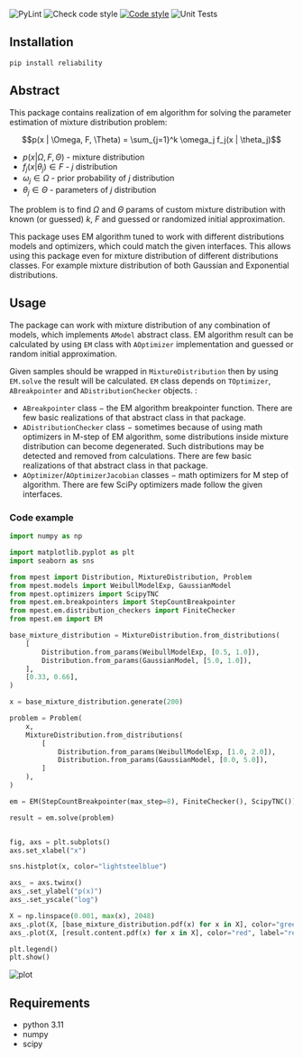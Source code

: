 ![PyLint](https://github.com/ToxaKaz/EM-algo/actions/workflows/pylint.yml/badge.svg)
![Check code style](https://github.com/ToxaKaz/EM-algo/actions/workflows/code_style.yml/badge.svg)
[![Code style](https://img.shields.io/badge/Code%20style-black-000000.svg)](https://github.com/psf/black)
![Unit Tests](https://github.com/ToxaKaz/EM-algo/actions/workflows/test.yml/badge.svg)

## Installation

```
pip install reliability
```

## Abstract

This package contains realization of em algorithm for solving the parameter estimation of mixture distribution problem:

$$p(x | \Omega, F, \Theta) = \sum_{j=1}^k \omega_j f_j(x | \theta_j)$$

- $p(x | \Omega, F, \Theta)$ - mixture distribution
- $f_j(x | \theta_j) \in F$ - $j$ distribution
- $\omega_j \in \Omega$ - prior probability of $j$ distribution
- $\theta_j \in \Theta$ - parameters of $j$ distribution

The problem is to find $\Omega$ and $\Theta$ params of custom mixture distribution with known (or guessed) $k$, $F$ and guessed or randomized initial approximation.

This package uses EM algorithm tuned to work with different distributions models and optimizers, which could match the given interfaces. This allows using this package even for mixture distribution of different distributions classes. For example mixture distribution of both Gaussian and Exponential distributions.

## Usage

The package can work with mixture distribution of any combination of models, which implements `AModel` abstract class. EM algorithm result can be calculated by using `EM` class with `AOptimizer` implementation and guessed or random initial approximation.

Given samples should be wrapped in `MixtureDistribution` then by using `EM.solve` the result will be calculated. `EM` class depends on `TOptimizer`, `ABreakpointer` and `ADistributionChecker` objects. :
- `ABreakpointer` class $-$ the EM algorithm breakpointer function. There are few basic realizations of that abstract class in that package.
- `ADistributionChecker` class $-$ sometimes because of using math optimizers in M-step of EM algorithm, some distributions inside mixture distribution can become degenerated. Such distributions may be detected and removed from calculations. There are few basic realizations of that abstract class in that package.
- `AOptimizer`/`AOptimizerJacobian` classes $-$ math optimizers for M step of algorithm. There are few SciPy optimizers made follow the given interfaces.

### Code example

```Python
import numpy as np

import matplotlib.pyplot as plt
import seaborn as sns

from mpest import Distribution, MixtureDistribution, Problem
from mpest.models import WeibullModelExp, GaussianModel
from mpest.optimizers import ScipyTNC
from mpest.em.breakpointers import StepCountBreakpointer
from mpest.em.distribution_checkers import FiniteChecker
from mpest.em import EM

base_mixture_distribution = MixtureDistribution.from_distributions(
    [
        Distribution.from_params(WeibullModelExp, [0.5, 1.0]),
        Distribution.from_params(GaussianModel, [5.0, 1.0]),
    ],
    [0.33, 0.66],
)

x = base_mixture_distribution.generate(200)

problem = Problem(
    x,
    MixtureDistribution.from_distributions(
        [
            Distribution.from_params(WeibullModelExp, [1.0, 2.0]),
            Distribution.from_params(GaussianModel, [0.0, 5.0]),
        ]
    ),
)

em = EM(StepCountBreakpointer(max_step=8), FiniteChecker(), ScipyTNC())

result = em.solve(problem)


fig, axs = plt.subplots()
axs.set_xlabel("x")

sns.histplot(x, color="lightsteelblue")

axs_ = axs.twinx()
axs_.set_ylabel("p(x)")
axs_.set_yscale("log")

X = np.linspace(0.001, max(x), 2048)
axs_.plot(X, [base_mixture_distribution.pdf(x) for x in X], color="green", label="base")
axs_.plot(X, [result.content.pdf(x) for x in X], color="red", label="result")

plt.legend()
plt.show()
```
![plot](https://github.com/toxakaz/EM-algo/raw/main/examples/readme_example/example.png)

## Requirements
- python 3.11
- numpy
- scipy
